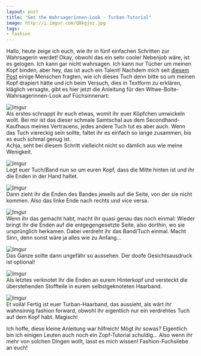 ```yaml
---
layout: post
title: "Get the Wahrsagerinnen-Look - Turban-Tutorial"
image: http://i.imgur.com/Q8kgjoz.jpg
tags:
- fashion
---   
```

Hallo, heute zeige ich euch, wie ihr in fünf einfachen Schritten zur Wahrsagerin werdet!
Okay, obwohl das ein sehr cooler Nebenjob wäre, ist es gelogen. Ich kann gar nicht wahrsagen. Ich kann nur Tücher um meinen Kopf binden, aber hey, das ist auch ein Talent! Nachdem mich seit [diesem Post](http://fuchsgehtum.de/you-make-plans-we-make-history/) einige Menschen fragten, wie ich dieses Tuch denn bitte so um meinen Kopf drapiert hätte und ich beim Versuch, dies in Textform zu erklären, kläglich versagte, gibt es hier jetzt die Anleitung für den Witwe-Bolte-Wahrsagerinnen-Look auf Füchsinnenart:  

![Imgur](http://i.imgur.com/tkZo5rB.jpg)    
Als erstes schnappt ihr euch etwas, womit ihr euer Köpfchen umwickeln wollt. Bei mir ist das dieser schmale Samtschal aus dem Secondhand-Kaufhaus meines Vertrauens, jedes andere Tuch tut es aber auch. Wenn das Tuch viereckig sein sollte, faltet ihr es einfach so lange zusammen, bis es euch schmal genug ist.  
Achja, seht bei diesem Schritt vielleicht nicht so dämlich aus wie meine Wenigkeit.  

![Imgur](http://i.imgur.com/8H0BKQ2.jpg)  
Legt euer Tuch/Band nun so um euren Kopf, dass die Mitte hinten ist und ihr die Enden in der Hand haltet.  

![Imgur](http://i.imgur.com/RSxm6cU.jpg)  
Dann zieht ihr die Enden des Bandes jeweils auf die Seite, von der sie nicht kommen. Also das linke Ende nach rechts und vice versa.  

![Imgur](http://i.imgur.com/5iFoG6B.jpg)  
Wenn ihr das gemacht habt, macht ihr quasi genau das noch einmal: Wieder bringt ihr die Enden auf die entgegengesetzte Seite, also dorthin, wo sie ursprünglich herkamen. Dabei verdreht ihr das Band/Tuch einmal. Macht Sinn, denn sonst wäre ja alles wie zu Anfang...  

![Imgur](http://i.imgur.com/weJvp5c.jpg)  
Das Ganze sollte dann ungefähr so aussehen. Der doofe Gesichtsausdruck ist optional!  

![Imgur](http://i.imgur.com/OoGY8Lm.jpg)  
Als letztes verknotet ihr die Enden an eurem Hinterkopf und versteckt die überstehenden Stoffteile in eurem selbstgeknoteten Haarband.   

![Imgur](http://i.imgur.com/Q8kgjoz.jpg)  
Et voilà! Fertig ist euer Turban-Haarband, das aussieht, als wärt ihr wahnsinnig fashion forward, obwohl ihr eigentlich nur ein verdrehtes Tuch auf dem Kopf habt. Magisch!  

Ich hoffe, diese kleine Anleitung war hilfreich! Mögt ihr sowas? Eigentlich bin ich einigen Leuten auch noch ein Zopf-Tutorial schuldig... Also wenn ihr mehr von solchen Dingen wollt, lasst es mich wissen!
Fashion-Fuchsliebe an euch!

